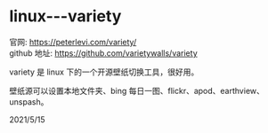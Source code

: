 # linux---variety

官网: https://peterlevi.com/variety/  
github 地址: https://github.com/varietywalls/variety  

variety 是 linux 下的一个开源壁纸切换工具，很好用。  

壁纸源可以设置本地文件夹、bing 每日一图、flickr、apod、earthview、unspash。  


2021/5/15  
